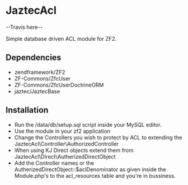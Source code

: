 JaztecAcl
=========
--Travis here--

Simple database driven ACL module for ZF2.

## Dependencies

- zendframework/ZF2
- ZF-Commons/ZfcUser
- ZF-Commons/ZfcUserDoctrineORM
- jaztec/JaztecBase

## Installation
- Run the /data/db/setup.sql script inside your MySQL editor.
- Use the module in your zf2 application
- Change the Controllers you wish to protect by ACL to extending the JaztecAcl\Controller\AuthorizedController
- When using KJ Direct objects extend them from JaztecAcl\Direct\AutherizedDirectObject
- Add the Controller names or the AutherizedDirectObject::$aclDenominator as given inside the Module.php's to the acl_resources table and you're in bussiness.
